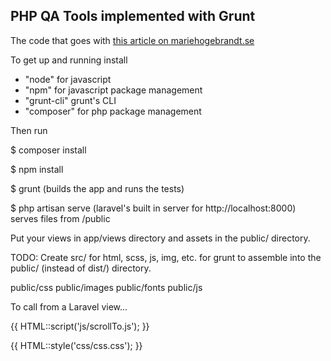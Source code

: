 ## PHP QA Tools implemented with Grunt

The code that goes with [this article on mariehogebrandt.se](http://mariehogebrandt.se/articles/using-grunt-php-quality-assurance-tools/)




To get up and running install

- "node" for javascript
- "npm" for javascript package management
- "grunt-cli" grunt's CLI
- "composer" for php package management

Then run

$ composer install

$ npm install

$ grunt (builds the app and runs the tests)

$ php artisan serve (laravel's built in server for http://localhost:8000) serves files from /public

Put your views in app/views directory and assets in the public/ directory.

TODO: Create src/ for html, scss, js, img, etc. for grunt to assemble into the public/ (instead of dist/) directory.

public/css
public/images
public/fonts
public/js

To call from a Laravel view...

{{ HTML::script('js/scrollTo.js'); }}

{{ HTML::style('css/css.css'); }}